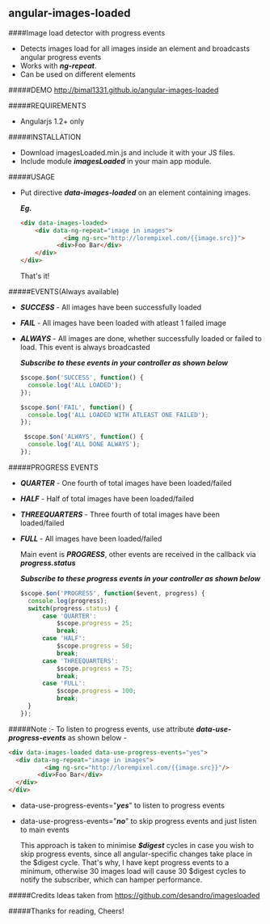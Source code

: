angular-images-loaded
---------------------
####Image load detector with progress events
+ Detects images load for all images inside an element and broadcasts angular progress events
+ Works with ***ng-repeat***.
+ Can be used on different elements


#####DEMO
http://bimal1331.github.io/angular-images-loaded

#####REQUIREMENTS
+ Angularjs 1.2+ only

#####INSTALLATION
+ Download imagesLoaded.min.js and include it with your JS files.
+ Include module ***imagesLoaded*** in your main app module.

#####USAGE
+ Put directive ***data-images-loaded*** on an element containing images.

  ***Eg.***

	``` html
  <div data-images-loaded>
		<div data-ng-repeat="image in images">
				<img ng-src="http://lorempixel.com/{{image.src}}">
			  <div>Foo Bar</div>
		</div>
	</div>
	```

  That's it!

#####EVENTS(Always available)
+ ***SUCCESS*** - All images have been successfully loaded
+ ***FAIL*** - All images have been loaded with atleast 1 failed image
+ ***ALWAYS*** - All images are done, whether successfully loaded or failed to load. This event is always broadcasted
  
  ***Subscribe to these events in your controller as shown below***

  ``` js
  $scope.$on('SUCCESS', function() {
    console.log('ALL LOADED');
  });

  $scope.$on('FAIL', function() {
    console.log('ALL LOADED WITH ATLEAST ONE FAILED');
  });

   $scope.$on('ALWAYS', function() {
    console.log('ALL DONE ALWAYS');        
  });
  ```
  
#####PROGRESS EVENTS
+ ***QUARTER*** - One fourth of total images have been loaded/failed
+ ***HALF*** - Half of total images have been loaded/failed
+ ***THREEQUARTERS*** - Three fourth of total images have been loaded/failed
+ ***FULL*** - All images have been loaded/failed

  Main event is ***PROGRESS***, other events are received in the callback via ***progress.status***

  ***Subscribe to these progress events in your controller as shown below***

  ``` js
  $scope.$on('PROGRESS', function($event, progress) {
    console.log(progress);
    switch(progress.status) {
        case 'QUARTER':
            $scope.progress = 25;
            break;
        case 'HALF':
            $scope.progress = 50;
            break;
        case 'THREEQUARTERS':
            $scope.progress = 75;
            break;
        case 'FULL':
            $scope.progress = 100;
            break;
    }
  });
  ```
  
#####Note :-
  To listen to progress events, use attribute ***data-use-progress-events*** as shown below -

  ```html
  <div data-images-loaded data-use-progress-events="yes">
  	<div data-ng-repeat="image in images">
  			<img ng-src="http://lorempixel.com/{{image.src}}"/>
  		  <div>Foo Bar</div>
  	</div>
  </div>
   ```
  
+ data-use-progress-events="***yes***"  to listen to progress events
+ data-use-progress-events="***no***" to skip progress events and just listen to main events
	
  This approach is taken to minimise ***$digest*** cycles in case you wish to skip progress events, since all angular-specific changes take place in the $digest cycle. That's why, I have kept progress events to a minimum, otherwise 30 images load will cause 30 $digest cycles to notify the subscriber, which can hamper performance.


#####Credits
Ideas taken from https://github.com/desandro/imagesloaded

#####Thanks for reading, Cheers!
